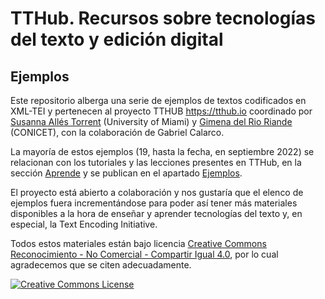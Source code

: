 # TTHub. Recursos sobre tecnologías del texto y edición digital

## Ejemplos

Este repositorio alberga una serie de ejemplos de textos codificados en XML-TEI y pertenecen al proyecto TTHUB <https://tthub.io> coordinado por [Susanna Allés Torrent](http://susannalles.com) (University of Miami) y [Gimena del Rio Riande](https://www.aacademica.org/gimena.delrio.riande) (CONICET), con la colaboración de Gabriel Calarco.

La mayoría de estos ejemplos (19, hasta la fecha, en septiembre 2022) se relacionan con los tutoriales y las lecciones presentes en TTHub, en la sección [Aprende](https://tthub.io/aprende/) y se publican en el apartado [Ejemplos](https://tthub.io/aprende/ejemplos/).

El proyecto está abierto a colaboración y nos gustaría que el elenco de ejemplos fuera incrementándose para poder así tener más materiales disponibles a la hora de enseñar y aprender tecnologías del texto y, en especial, la Text Encoding Initiative.

Todos estos materiales están bajo licencia <a rel="license" href="http://creativecommons.org/licenses/by-nc-sa/4.0/">Creative Commons  Reconocimiento - No Comercial - Compartir Igual 4.0</a>, por lo cual agradecemos que se citen adecuadamente.

<a rel="license" href="http://creativecommons.org/licenses/by-nc-sa/4.0/"><img alt="Creative Commons License" style="border-width:0" src="https://i.creativecommons.org/l/by-nc-sa/4.0/88x31.png" /></a>
